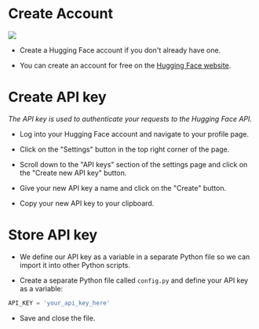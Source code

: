 
# Create Account

![](https://huggingface.co/front/assets/huggingface_logo-noborder.svg)

- Create a Hugging Face account if you don't already have one. 

- You can create an account for free on the [Hugging Face website](https://huggingface.co/).


# Create API key

*The API key is used to authenticate your requests to the Hugging Face API.*

- Log into your Hugging Face account and navigate to your profile page. 

- Click on the "Settings" button in the top right corner of the page.

- Scroll down to the "API keys" section of the settings page and click on the "Create new API key" button. 

- Give your new API key a name and click on the "Create" button.

- Copy your new API key to your clipboard. 


# Store API key

- We define our API key as a variable in a separate Python file so we can import it into other Python scripts. 

- Create a separate Python file called `config.py` and define your API key as a variable:

```python
API_KEY = 'your_api_key_here'
```

- Save and close the file.